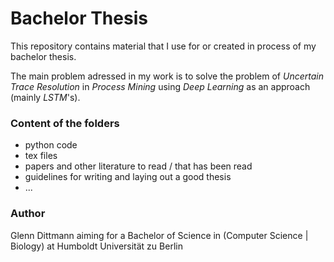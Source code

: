 # Bachelor Thesis
This repository contains material that I use for or created in process of my bachelor thesis.

The main problem adressed in my work is to solve the problem of *Uncertain Trace Resolution* in *Process Mining* using *Deep Learning* as an approach (mainly *LSTM*'s).

### Content of the folders
- python code
- tex files
- papers and other literature to read / that has been read
- guidelines for writing and laying out a good thesis
- ...
### Author
Glenn Dittmann
aiming for a Bachelor of Science in (Computer Science | Biology) at Humboldt Universität zu Berlin

